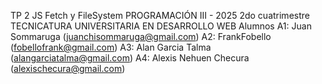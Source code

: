 TP 2 JS Fetch y FileSystem PROGRAMACIÓN III - 2025 2do cuatrimestre TECNICATURA UNIVERSITARIA EN DESARROLLO WEB 
Alumnos A1: Juan Sommaruga (juanchisommaruga@gmail.com)
 A2: FrankFobello (fobellofrank@gmail.com)
 A3: Alan Garcia Talma (alangarciatalma@gmail.com)
 A4: Alexis Nehuen Checura (alexischecura@gmail.com)


